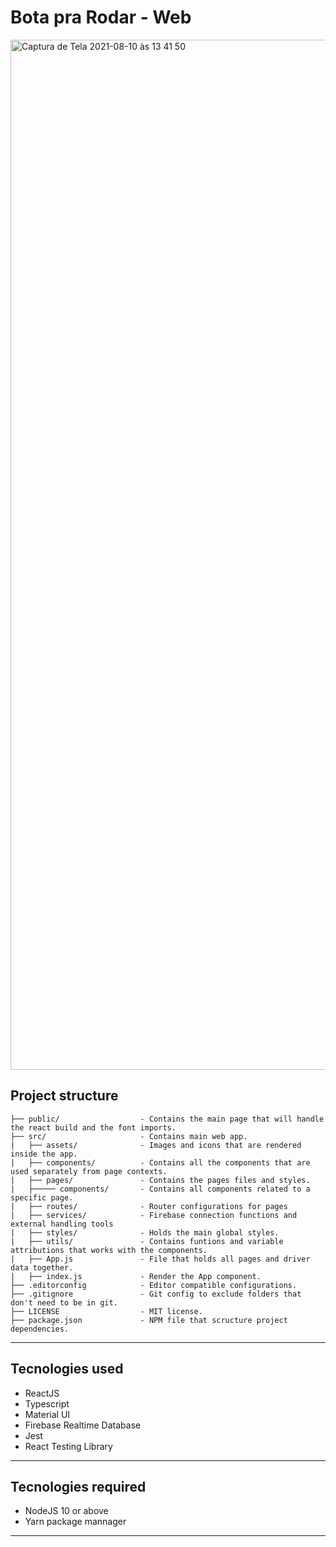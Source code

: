 # Bota pra Rodar - Web

<img width="1648" alt="Captura de Tela 2021-08-10 às 13 41 50" src="https://user-images.githubusercontent.com/31252524/128899506-b49bcebb-a7c0-403d-ae99-535aaddc0a56.png">

## Project structure

```
├── public/                  - Contains the main page that will handle the react build and the font imports.
├── src/                     - Contains main web app.
|   ├── assets/              - Images and icons that are rendered inside the app.
|   ├── components/          - Contains all the components that are used separately from page contexts.
|   ├── pages/               - Contains the pages files and styles.
|   ├───── components/       - Contains all components related to a specific page.
|   ├── routes/              - Router configurations for pages
|   ├── services/            - Firebase connection functions and external handling tools
|   ├── styles/              - Holds the main global styles.
|   ├── utils/               - Contains funtions and variable attributions that works with the components.
|   ├── App.js               - File that holds all pages and driver data together.
|   ├── index.js             - Render the App component.
├── .editorconfig            - Editor compatible configurations.
├── .gitignore               - Git config to exclude folders that don't need to be in git.
├── LICENSE                  - MIT license.
├── package.json             - NPM file that scructure project dependencies.
```

---

## Tecnologies used

- ReactJS
- Typescript
- Material UI
- Firebase Realtime Database
- Jest
- React Testing Library

---

## Tecnologies required

- NodeJS 10 or above
- Yarn package mannager

---

